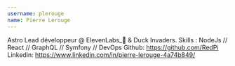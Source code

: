 ```yaml
---
username: plerouge
name: Pierre Lerouge
---
```

Astro Lead développeur @ ElevenLabs_🚀 & Duck Invaders.
Skills : NodeJs // React // GraphQL // Symfony // DevOps
Github: https://github.com/RedPi 
Linkedin: https://www.linkedin.com/in/pierre-lerouge-4a74b849/
